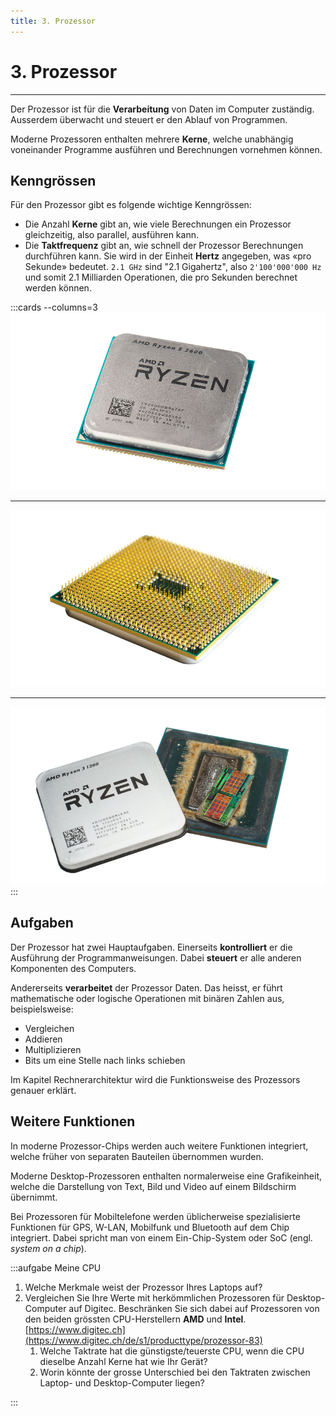 ```yaml
---
title: 3. Prozessor
---
```



# 3. Prozessor
---

Der Prozessor ist für die **Verarbeitung** von Daten im Computer zuständig. Ausserdem überwacht und steuert er den Ablauf von Programmen.

Moderne Prozessoren enthalten mehrere **Kerne**, welche unabhängig voneinander Programme ausführen und Berechnungen vornehmen können.

## Kenngrössen

Für den Prozessor gibt es folgende wichtige Kenngrössen:

- Die Anzahl **Kerne** gibt an, wie viele Berechnungen ein Prozessor gleichzeitig, also parallel, ausführen kann.
- Die **Taktfrequenz** gibt an, wie schnell der Prozessor Berechnungen durchführen kann. Sie wird in der Einheit **Hertz** angegeben, was «pro Sekunde» bedeutet. `2.1 GHz` sind "2.1 Gigahertz", also `2'100'000'000 Hz` und somit 2.1 Milliarden Operationen, die pro Sekunden berechnet werden können. 

:::cards --columns=3
![AMD Ryzen-Prozessor](images/03-cpu-top.png)
***
![Pins auf Unterseite](images/03-cpu-bottom.png)
***
![geöffneter Prozessor](images/03-cpu-open.png)
:::

## Aufgaben

Der Prozessor hat zwei Hauptaufgaben. Einerseits **kontrolliert** er die Ausführung der Programmanweisungen. Dabei **steuert** er alle anderen Komponenten des Computers.

Andererseits **verarbeitet** der Prozessor Daten. Das heisst, er führt mathematische oder logische Operationen mit binären Zahlen aus, beispielsweise:

- Vergleichen
- Addieren
- Multiplizieren
- Bits um eine Stelle nach links schieben

Im Kapitel Rechnerarchitektur wird die Funktionsweise des Prozessors genauer erklärt.

## Weitere Funktionen

In moderne Prozessor-Chips werden auch weitere Funktionen integriert, welche früher von separaten Bauteilen übernommen wurden.

Moderne Desktop-Prozessoren enthalten normalerweise eine Grafikeinheit, welche die Darstellung von Text, Bild und Video auf einem Bildschirm übernimmt.

Bei Prozessoren für Mobiltelefone werden üblicherweise spezialisierte Funktionen für GPS, W-LAN, Mobilfunk und Bluetooth auf dem Chip integriert. Dabei spricht man von einem Ein-Chip-System oder SoC (engl. *system on a chip*).

:::aufgabe Meine CPU

1. Welche Merkmale weist der Prozessor Ihres Laptops auf?
2. Vergleichen Sie Ihre Werte mit herkömmlichen Prozessoren für Desktop-Computer auf Digitec. Beschränken Sie sich dabei auf Prozessoren von den beiden grössten CPU-Herstellern **AMD** und **Intel**. [https://www.digitec.ch](https://www.digitec.ch/de/s1/producttype/prozessor-83)
   1. Welche Taktrate hat die günstigste/teuerste CPU, wenn die CPU dieselbe Anzahl Kerne hat wie Ihr Gerät?
   2. Worin könnte der grosse Unterschied bei den Taktraten zwischen Laptop- und Desktop-Computer liegen?
<Answer type="text" webKey="bd480f52-a373-40fc-8666-33b977b4bc1f" />
:::
